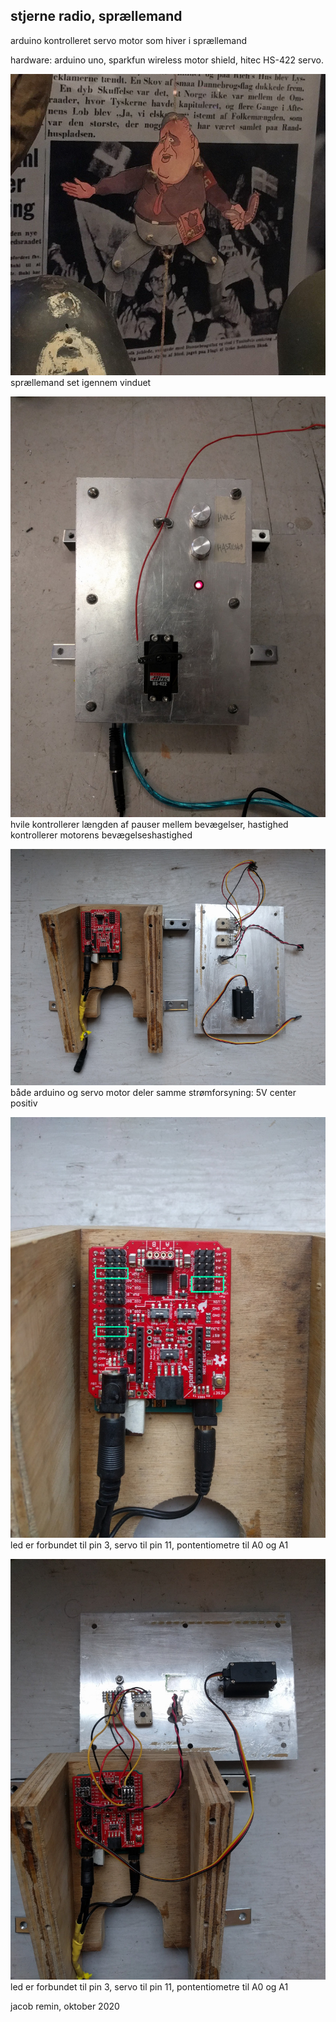 ## stjerne radio, sprællemand
arduino kontrolleret servo motor som hiver i sprællemand

hardware: arduino uno, sparkfun wireless motor shield, hitec HS-422 servo.

![sprællemand set igennem vinduet](images/fritsclausen.png)<br>
sprællemand set igennem vinduet

![hardware](images/stjerneradio1.png)<br>
hvile kontrollerer længden af pauser mellem bevægelser, 
hastighed kontrollerer motorens bevægelseshastighed

![hardware](images/stjerneradio2.png)<br>
både arduino og servo motor deler samme strømforsyning: 5V center positiv

![connections](images/stjerneradio3.png)<br>
led er forbundet til pin 3, servo til pin 11, pontentiometre til A0 og A1

![connections](images/stjerneradio4.png)<br>
led er forbundet til pin 3, servo til pin 11, pontentiometre til A0 og A1

jacob remin, oktober 2020